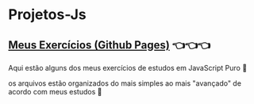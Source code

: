 # Projetos-Js

## <a target="_blank" href="https://matheuspedrosam.github.io/Projetos-JavaScript/">Meus Exercícios (Github Pages)</a> 👈👈👈

Aqui estão alguns dos meus exercícios de estudos em JavaScript Puro 💛

os arquivos estão organizados do mais simples ao mais "avançado" de acordo com meus estudos 🙂

